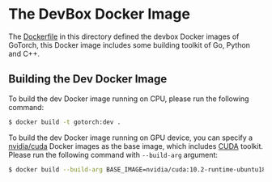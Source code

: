 # The DevBox Docker Image

The [Dockerfile](/docker/Dockerfile) in this directory defined
the devbox Docker images of GoTorch, this Docker image includes
some building toolkit of Go, Python and C++.

## Building the Dev Docker Image

To build the dev Docker image running on CPU, please run the following command:

``` bash
$ docker build -t gotorch:dev .
```

To build the dev Docker image running on GPU device, you can
specify a [nvidia/cuda](https://hub.docker.com/r/nvidia/cuda/tags) Docker images
as the base image, which includes [CUDA](https://developer.nvidia.com/cuda-zone)
toolkit. Please run the following command with `--build-arg` argument:

``` bash
$ docker build --build-arg BASE_IMAGE=nvidia/cuda:10.2-runtime-ubuntu18.04 -t gotorch:dev-gpu .
```
